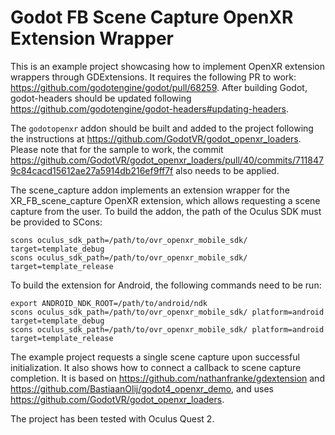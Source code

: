 # Godot FB Scene Capture OpenXR Extension Wrapper

This is an example project showcasing how to implement OpenXR extension wrappers through GDExtensions. It requires the following PR to work: https://github.com/godotengine/godot/pull/68259. After building Godot, godot-headers should be updated following https://github.com/godotengine/godot-headers#updating-headers.

The ```godotopenxr``` addon should be built and added to the project following the instructions at https://github.com/GodotVR/godot_openxr_loaders. Please note that for the sample to work, the commit https://github.com/GodotVR/godot_openxr_loaders/pull/40/commits/7118479c84cacd15612ae27a5914db216ef9ff7f also needs to be applied.

The scene_capture addon implements an extension wrapper for the XR_FB_scene_capture OpenXR extension, which allows requesting a scene capture from the user. To build the addon, the path of the Oculus SDK must be provided to SCons:

```
scons oculus_sdk_path=/path/to/ovr_openxr_mobile_sdk/ target=template_debug
scons oculus_sdk_path=/path/to/ovr_openxr_mobile_sdk/ target=template_release
```

To build the extension for Android, the following commands need to be run:
```
export ANDROID_NDK_ROOT=/path/to/android/ndk
scons oculus_sdk_path=/path/to/ovr_openxr_mobile_sdk/ platform=android target=template_debug
scons oculus_sdk_path=/path/to/ovr_openxr_mobile_sdk/ platform=android target=template_release
```

The example project requests a single scene capture upon successful initialization. It also shows how to connect a callback to scene capture completion. It is based on https://github.com/nathanfranke/gdextension and https://github.com/BastiaanOlij/godot4_openxr_demo, and uses https://github.com/GodotVR/godot_openxr_loaders.

The project has been tested with Oculus Quest 2.